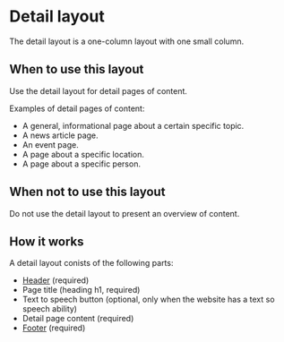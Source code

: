 # Detail layout

The detail layout is a one-column layout with one small column.

## When to use this layout

Use the detail layout for detail pages of content.

Examples of detail pages of content:

* A general, informational page about a certain specific topic.
* A news article page.
* An event page.
* A page about a specific location.
* A page about a specific person.

## When not to use this layout

Do not use the detail layout to present an overview of content.

## How it works

A detail layout conists of the following parts:

* <a href="{{path './header.html'}}">Header</a> (required)
* Page title (heading h1, required)
* Text to speech button (optional, only when the website has a text so speech ability) <!-- @TODO add link to text to speech button component -->
* Detail page content (required)
* <a href="{{path './footer.html'}}">Footer</a> (required)